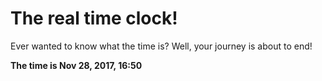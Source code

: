 # The real time clock!

Ever wanted to know what the time is? Well, your journey is about to end!

**The time is Nov 28, 2017, 16:50**